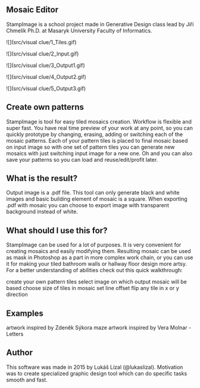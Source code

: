 ## Mosaic Editor
StampImage is a school project made in Generative Design class lead by Jiří Chmelík Ph.D. at Masaryk University Faculty of Informatics.

![](src/visual clue/1_Tiles.gif)

![](src/visual clue/2_Input.gif)

![](src/visual clue/3_Output1.gif)

![](src/visual clue/4_Output2.gif)

![](src/visual clue/5_Output3.gif)

## Create own patterns

StampImage is tool for easy tiled mosaics creation. Workflow is flexible and super fast. You have real time preview of your work at any point, so you can quickly prototype by changing, erasing, adding or switching each of the mosaic patterns. Each of your pattern tiles is placed to final mosaic based on input image so with one set of pattern tiles you can generate new mosaics with just switching input image for a new one. Oh and you can also save your patterns so you can load and reuse/edit/profit later.

## What is the result?

Output image is a .pdf file. This tool can only generate black and white images and basic building element of mosaic is a square. When exporting .pdf with mosaic you can choose to export image with transparent background instead of white.

## What should I use this for?

StampImage can be used for a lot of purposes. It is very convenient for creating mosaics and easily modifying them. Resulting mosaic can be used as mask in Photoshop as a part in more complex work chain, or you can use it for making your tiled bathroom walls or hallway floor design more artsy. For a better understanding of abilities check out this quick walkthrough:

create your own pattern tiles select image on which output mosaic will be based choose size of tiles in mosaic set line offset flip any tile in x or y direction

## Examples

artwork inspired by Zdeněk Sýkora maze artwork inspired by Vera Molnar - Letters

## Author

This software was made in 2015 by Lukáš Lízal (@lukaslizal). Motivation was to create specialized graphic design tool which can do specific tasks smooth and fast.
